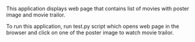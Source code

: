 
This application displays web page that contains list of movies with poster image and movie trailor. 

To run this application, run test.py script which opens web page in the browser and click on one of the poster image to 
watch movie trailor.


